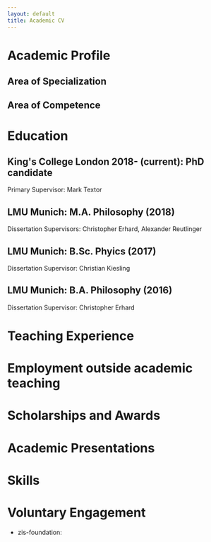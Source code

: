 ```yaml
---
layout: default
title: Academic CV
---
```

# Academic Profile
## Area of Specialization
## Area of Competence
##

# Education
## King's College London 2018- (current): PhD candidate
Primary Supervisor: Mark Textor
## LMU Munich: M.A. Philosophy (2018)
Dissertation Supervisors: Christopher Erhard, Alexander Reutlinger
## LMU Munich: B.Sc. Phyics (2017)
Dissertation Supervisor: Christian Kiesling
## LMU Munich: B.A. Philosophy (2016)
Dissertation Supervisor: Christopher Erhard

# Teaching Experience

# Employment outside academic teaching

# Scholarships and Awards

# Academic Presentations

# Skills

# Voluntary Engagement
- zis-foundation: 
